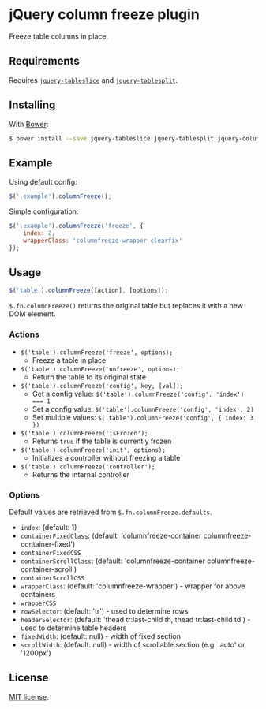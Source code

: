 # jQuery column freeze plugin

Freeze table columns in place.

## Requirements

Requires [`jquery-tableslice`][tableslice] and [`jquery-tablesplit`][tablesplit].

## Installing

With [Bower][bower]:

```sh
$ bower install --save jquery-tableslice jquery-tablesplit jquery-columnfreeze
```

## Example

Using default config:

```js
$('.example').columnFreeze();
```

Simple configuration:

```js
$('.example').columnFreeze('freeze', {
	index: 2,
	wrapperClass: 'columnfreeze-wrapper clearfix'
});
```

## Usage

```js
$('table').columnFreeze([action], [options]);
```

`$.fn.columnFreeze()` returns the original table but replaces it with a new DOM element.

### Actions

* `$('table').columnFreeze('freeze', options);`
  * Freeze a table in place
* `$('table').columnFreeze('unfreeze', options);`
  * Return the table to its original state
* `$('table').columnFreeze('config', key, [val]);`
  * Get a config value: `$('table').columnFreeze('config', 'index') === 1`
  * Set a config value: `$('table').columnFreeze('config', 'index', 2)`
  * Set multiple values: `$('table').columnFreeze('config', { index: 3 })`
* `$('table').columnFreeze('isFrozen');`
  * Returns `true` if the table is currently frozen
* `$('table').columnFreeze('init', options);`
  * Initializes a controller without freezing a table
* `$('table').columnFreeze('controller');`
  * Returns the internal controller

### Options

Default values are retrieved from `$.fn.columnFreeze.defaults`.

* `index`: (default: 1)
* `containerFixedClass`: (default: 'columnfreeze-container columnfreeze-container-fixed')
* `containerFixedCSS`
* `containerScrollClass`: (default: 'columnfreeze-container columnfreeze-container-scroll')
* `containerScrollCSS`
* `wrapperClass`: (default: 'columnfreeze-wrapper') - wrapper for above containers
* `wrapperCSS`
* `rowSelector`: (default: 'tr') - used to determine rows
* `headerSelector`: (default: 'thead tr:last-child th, thead tr:last-child td') - used to determine table headers
* `fixedWidth`: (default: null) - width of fixed section
* `scrollWidth`: (default: null) - width of scrollable section (e.g. 'auto' or '1200px')

## License

[MIT license](LICENSE).

[tableslice]: https://github.com/j-/jquery-tableslice
[tablesplit]: https://github.com/j-/jquery-tablesplit
[bower]: http://bower.io/